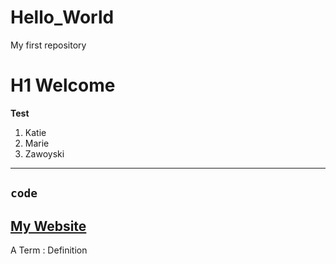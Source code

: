 # Hello_World
My first repository
# H1 Welcome
**Test**
1. Katie
2. Marie 
3. Zawoyski
-------
`code`
---
[My Website](https://github.com/kzawoyski)
--
A Term
: Definition
